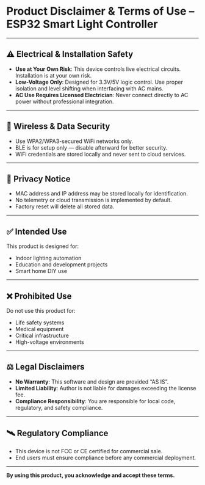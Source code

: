 # Product Disclaimer & Terms of Use – ESP32 Smart Light Controller

---

## ⚠️ Electrical & Installation Safety

- **Use at Your Own Risk**: This device controls live electrical circuits. Installation is at your own risk.
- **Low-Voltage Only**: Designed for 3.3V/5V logic control. Use proper isolation and level shifting when interfacing with AC mains.
- **AC Use Requires Licensed Electrician**: Never connect directly to AC power without professional integration.

---

## 📶 Wireless & Data Security

- Use WPA2/WPA3-secured WiFi networks only.
- BLE is for setup only — disable afterward for better security.
- WiFi credentials are stored locally and never sent to cloud services.

---

## 🔐 Privacy Notice

- MAC address and IP address may be stored locally for identification.
- No telemetry or cloud transmission is implemented by default.
- Factory reset will delete all stored data.

---

## ✅ Intended Use

This product is designed for:

- Indoor lighting automation
- Education and development projects
- Smart home DIY use

---

## ❌ Prohibited Use

Do not use this product for:

- Life safety systems
- Medical equipment
- Critical infrastructure
- High-voltage environments 
---

## ⚖️ Legal Disclaimers

- **No Warranty**: This software and design are provided “AS IS”.
- **Limited Liability**: Author is not liable for damages exceeding the license fee.
- **Compliance Responsibility**: You are responsible for local code, regulatory, and safety compliance.

---

## 🛰️ Regulatory Compliance

- This device is not FCC or CE certified for commercial sale.
- End users must ensure compliance before any commercial deployment.

---

**By using this product, you acknowledge and accept these terms.**
